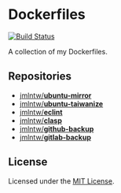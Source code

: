 # Dockerfiles

[![Build Status](https://travis-ci.org/jmlntw/dockerfiles.svg?branch=master)](https://travis-ci.org/jmlntw/dockerfiles)

A collection of my Dockerfiles.

## Repositories

- [jmlntw/**ubuntu-mirror**](https://hub.docker.com/r/jmlntw/ubuntu-mirror/)
- [jmlntw/**ubuntu-taiwanize**](https://hub.docker.com/r/jmlntw/ubuntu-taiwanize/)
- [jmlntw/**eclint**](https://hub.docker.com/r/jmlntw/eclint/)
- [jmlntw/**clasp**](https://hub.docker.com/r/jmlntw/clasp/)
- [jmlntw/**github-backup**](https://hub.docker.com/r/jmlntw/github-backup/)
- [jmlntw/**gitlab-backup**](https://hub.docker.com/r/jmlntw/gitlab-backup/)

## License

Licensed under the [MIT License](LICENSE.md).
